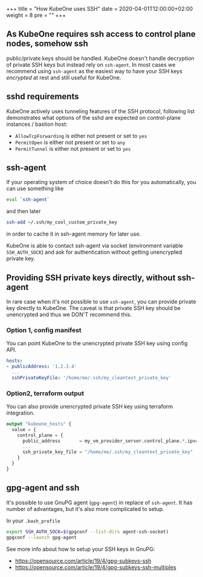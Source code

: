 +++
title = "How KubeOne uses SSH"
date = 2020-04-01T12:00:00+02:00
weight = 8
pre = "<b></b>"
+++

## As KubeOne requires ssh access to control plane nodes, somehow ssh
public/private keys should be handled. KubeOne doesn't handle decryption of
private SSH keys but instead rely on `ssh-agent`. In most cases we recommend
using `ssh-agent` as the easiest way to have your SSH keys *encrypted* at rest
and still useful for KubeOne.

## sshd requirements
KubeOne actively uses tunneling features of the SSH protocol, following list
demonstrates what options of the sshd are expected on control-plane instances \/
bastion host:
* `AllowTcpForwarding` is either not present or set to `yes`
* `PermitOpen` is either not present or set to `any`
* `PermitTunnel` is either not present or set to `yes`

## ssh-agent
If your operating system of choice doesn't do this for you automatically, you
can use something like
```bash
eval `ssh-agent`
```

and then later
```bash
ssh-add ~/.ssh/my_cool_custom_private_key
```

in order to cache it in ssh-agent memory for later use.

KubeOne is able to contact ssh-agent via socket (environment variable
`SSH_AUTH_SOCK`) and ask for authentication without getting unencrypted private
key.

## Providing SSH private keys directly, without ssh-agent
In rare case when it's not possible to use `ssh-agent`, you can provide private
key directly to KubeOne. The caveat is that private SSH key should be
unencrypted and thus we DON'T recommend this.

### Option 1, config manifest
You can point KubeOne to the unencrypted private SSH key using config API.

```yaml
hosts:
- publicAddress: '1.2.3.4'
  ...
  sshPrivateKeyFile: '/home/me/.ssh/my_cleantext_private_key'
```

### Option2, terraform output
You can also provide unencrypted private SSH key using terraform integration.

```terraform
output "kubeone_hosts" {
  value = {
    control_plane = {
      public_address       = my_vm_provider_server.control_plane.*.ipv4_address
      ...
      ssh_private_key_file = "/home/me/.ssh/my_cleantext_private_key"
    }
  }
}
```

## gpg-agent and ssh
It's possible to use GnuPG agent (`gpg-agent`) in replace of `ssh-agent`. It has
number of advantages, but it's also more complicated to setup.

In your `.bash_profile`
```bash
export SSH_AUTH_SOCK=$(gpgconf --list-dirs agent-ssh-socket)
gpgconf --launch gpg-agent
```

See more info about how to setup your SSH keys in GnuPG:
* https://opensource.com/article/19/4/gpg-subkeys-ssh
* https://opensource.com/article/19/4/gpg-subkeys-ssh-multiples
